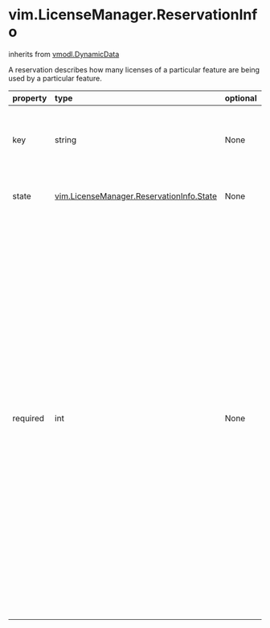 vim.LicenseManager.ReservationInfo
==================================
inherits from [vmodl.DynamicData](docs/vmodl.DynamicData.md)


A reservation describes how many licenses of a particular feature are being used   by a particular feature.

| property | type | optional | priv | desc |
|:---------|:-----|:---------|:-----|:-----|
| key | string | None | None | Key of the License Feature.   <p><br>See <a href="vim.LicenseManager.FeatureInfo.md#key">key</a><br> |
| state | [vim.LicenseManager.ReservationInfo.State](vim.LicenseManager.ReservationInfo.State.md "vim.LicenseManager.ReservationInfo.State") | None | None | Describes the reservation state of a license. |
| required | int | None | None | Contains the required number of licenses of the particular type that the   product needs in its current configuration.   <p>   Licenses are normally allocated at the same time as they are needed, so the   value of required is set at the time the license is needed. For example,   in the case of the number of licenses based on virtual machines, the required   count is set at the time a virtual machine is powered on, just before the   license is checked out. |


